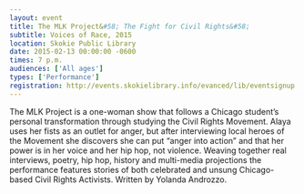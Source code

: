 ```yaml
---
layout: event
title: The MLK Project&#58; The Fight for Civil Rights&#58;
subtitle: Voices of Race, 2015
location: Skokie Public Library
date: 2015-02-13 00:00:00 -0600
times: 7 p.m.
audiences: ['All ages']
types: ['Performance']
registration: http://events.skokielibrary.info/evanced/lib/eventsignup.asp?ID=22937
---
```

The MLK Project is a one-woman show that follows a Chicago student’s personal transformation through studying the Civil Rights Movement. Alaya uses her fists as an outlet for anger, but after interviewing local heroes of the Movement she discovers she can put “anger into action” and that her power is in her voice and her hip hop, not violence. Weaving together real interviews, poetry, hip hop, history and multi-media projections the performance features stories of both celebrated and unsung Chicago-based Civil Rights Activists. Written by Yolanda Androzzo.
